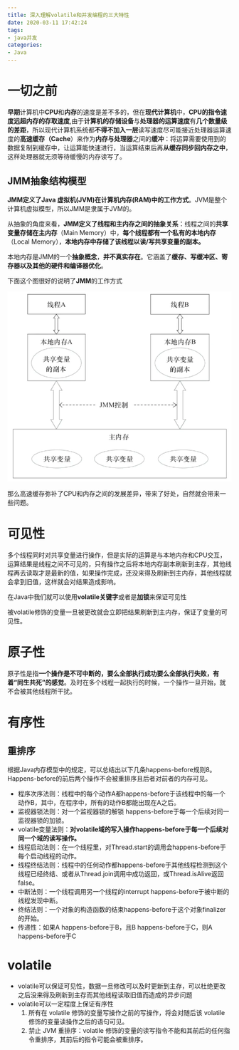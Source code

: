 ```yaml
---
title: 深入理解volatile和并发编程的三大特性
date: 2020-03-11 17:42:24
tags:
- java并发
categories:
- Java
---
```


#  一切之前

**早期**计算机中**CPU**和**内存**的速度是差不多的，但在**现代计算机**中，**CPU的指令速度远超内存的存取速度**,由于**计算机的存储设备**与**处理器的运算速度**有**几个数量级的差距**，所以现代计算机系统都**不得不加入一层**读写速度尽可能接近处理器运算速度的**高速缓存（Cache**）来作为**内存与处理器**之间的**缓冲**：将运算需要使用到的数据复制到缓存中，让运算能快速进行，当运算结束后再**从缓存同步回内存之中**，这样处理器就无须等待缓慢的内存读写了。

## JMM抽象结构模型

**JMM定义了Java 虚拟机(JVM)在计算机内存(RAM)中的工作方式**。JVM是整个计算机虚拟模型，所以JMM是隶属于JVM的。

从抽象的角度来看，**JMM定义了线程和主内存之间的抽象关系**：线程之间的**共享变量存储在主内存**（Main Memory）中，**每个线程都有一个私有的本地内存**（Local Memory），**本地内存中存储了该线程以读/写共享变量的副本。**

本地内存是JMM的一个**抽象概念**，**并不真实存在**。它涵盖了**缓存、写缓冲区、寄存器以及其他的硬件和编译器优化**。

下面这个图很好的说明了**JMM**的工作方式

![img](%E6%B7%B1%E5%85%A5%E7%90%86%E8%A7%A3volatile%E5%92%8C%E5%B9%B6%E5%8F%91%E7%BC%96%E7%A8%8B%E7%9A%84%E4%B8%89%E5%A4%A7%E7%89%B9%E6%80%A7/2615789-8c0b960a27af28db.webp)

那么高速缓存弥补了CPU和内存之间的发展差异，带来了好处，自然就会带来一些问题。

# 可见性

多个线程同时对共享变量进行操作，但是实际的运算是与本地内存和CPU交互，运算结果是线程之间不可见的，只有操作之后将本地内存副本刷新到主存，其他线程再去读取才是最新的值，如果操作完成，还没来得及刷新到主内存，其他线程就会拿到旧值，这样就会对结果造成影响。

在Java中我们就可以使用**volatile关键字**或者是**加锁**来保证可见性

被volatile修饰的变量一旦被更改就会立即把结果刷新到主内存，保证了变量的可见性。

# 原子性

原子性是指**一个操作是不可中断的，要么全部执行成功要么全部执行失败，有着“同生共死”的感觉**。及时在多个线程一起执行的时候，一个操作一旦开始，就不会被其他线程所干扰。

# 有序性

## 重排序

根据Java内存模型中的规定，可以总结出以下几条happens-before规则8。Happens-before的前后两个操作不会被重排序且后者对前者的内存可见。

- 程序次序法则：线程中的每个动作A都happens-before于该线程中的每一个动作B，其中，在程序中，所有的动作B都能出现在A之后。
- 监视器锁法则：对一个监视器锁的解锁 happens-before于每一个后续对同一监视器锁的加锁。
- volatile变量法则：**对volatile域的写入操作happens-before于每一个后续对同一个域的读写操作。**
- 线程启动法则：在一个线程里，对Thread.start的调用会happens-before于每个启动线程的动作。
- 线程终结法则：线程中的任何动作都happens-before于其他线程检测到这个线程已经终结、或者从Thread.join调用中成功返回，或Thread.isAlive返回false。
- 中断法则：一个线程调用另一个线程的interrupt happens-before于被中断的线程发现中断。
- 终结法则：一个对象的构造函数的结束happens-before于这个对象finalizer的开始。
- 传递性：如果A happens-before于B，且B happens-before于C，则A happens-before于C



# volatile

* volatile可以保证可见性，数据一旦修改可以及时更新到主存，可以杜绝更改之后没来得及刷新到主存而其他线程读取旧值而造成的异步问题
* volatile可以一定程度上保证有序性
  1. 所有在 volatile 修饰的变量写操作之前的写操作，将会对随后该 volatile 修饰的变量读操作之后的语句可见。
  2. 禁止 JVM 重排序：volatile 修饰的变量的读写指令不能和其前后的任何指令重排序，其前后的指令可能会被重排序。

